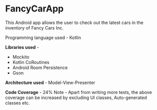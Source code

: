 # FancyCarApp

This Android app allows the user to check out the latest cars in the inventory of Fancy Cars Inc.

Programming language used - Kotlin

**Libraries used** - 
* Mockito
* Kotlin CoRoutines
* Android Room Persistence
* Gson

**Architecture used** - Model-View-Presenter

**Code Coverage** - 24%
Note - Apart from writing more tests, the above coverage can be increased by excluding UI classes, Auto-generated classes etc.



